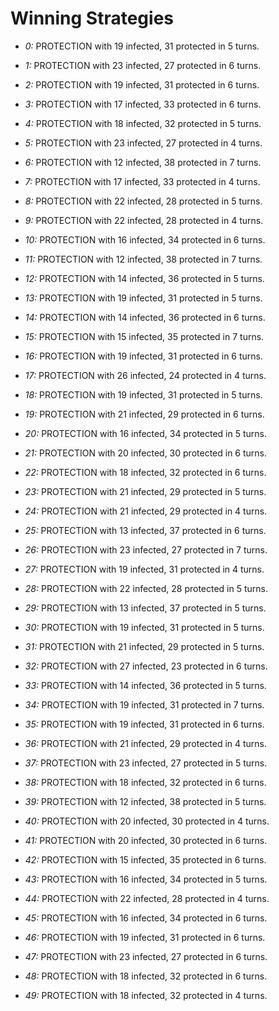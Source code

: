 # Winning Strategies

* _0:_ PROTECTION with 19 infected, 31 protected in 5 turns.


* _1:_ PROTECTION with 23 infected, 27 protected in 6 turns.


* _2:_ PROTECTION with 19 infected, 31 protected in 6 turns.


* _3:_ PROTECTION with 17 infected, 33 protected in 6 turns.


* _4:_ PROTECTION with 18 infected, 32 protected in 5 turns.


* _5:_ PROTECTION with 23 infected, 27 protected in 4 turns.


* _6:_ PROTECTION with 12 infected, 38 protected in 7 turns.


* _7:_ PROTECTION with 17 infected, 33 protected in 4 turns.


* _8:_ PROTECTION with 22 infected, 28 protected in 5 turns.


* _9:_ PROTECTION with 22 infected, 28 protected in 4 turns.


* _10:_ PROTECTION with 16 infected, 34 protected in 6 turns.


* _11:_ PROTECTION with 12 infected, 38 protected in 7 turns.


* _12:_ PROTECTION with 14 infected, 36 protected in 5 turns.


* _13:_ PROTECTION with 19 infected, 31 protected in 5 turns.


* _14:_ PROTECTION with 14 infected, 36 protected in 6 turns.


* _15:_ PROTECTION with 15 infected, 35 protected in 7 turns.


* _16:_ PROTECTION with 19 infected, 31 protected in 6 turns.


* _17:_ PROTECTION with 26 infected, 24 protected in 4 turns.


* _18:_ PROTECTION with 19 infected, 31 protected in 5 turns.


* _19:_ PROTECTION with 21 infected, 29 protected in 6 turns.


* _20:_ PROTECTION with 16 infected, 34 protected in 5 turns.


* _21:_ PROTECTION with 20 infected, 30 protected in 6 turns.


* _22:_ PROTECTION with 18 infected, 32 protected in 6 turns.


* _23:_ PROTECTION with 21 infected, 29 protected in 5 turns.


* _24:_ PROTECTION with 21 infected, 29 protected in 4 turns.


* _25:_ PROTECTION with 13 infected, 37 protected in 6 turns.


* _26:_ PROTECTION with 23 infected, 27 protected in 7 turns.


* _27:_ PROTECTION with 19 infected, 31 protected in 4 turns.


* _28:_ PROTECTION with 22 infected, 28 protected in 5 turns.


* _29:_ PROTECTION with 13 infected, 37 protected in 5 turns.


* _30:_ PROTECTION with 19 infected, 31 protected in 5 turns.


* _31:_ PROTECTION with 21 infected, 29 protected in 5 turns.


* _32:_ PROTECTION with 27 infected, 23 protected in 6 turns.


* _33:_ PROTECTION with 14 infected, 36 protected in 5 turns.


* _34:_ PROTECTION with 19 infected, 31 protected in 7 turns.


* _35:_ PROTECTION with 19 infected, 31 protected in 6 turns.


* _36:_ PROTECTION with 21 infected, 29 protected in 4 turns.


* _37:_ PROTECTION with 23 infected, 27 protected in 5 turns.


* _38:_ PROTECTION with 18 infected, 32 protected in 6 turns.


* _39:_ PROTECTION with 12 infected, 38 protected in 5 turns.


* _40:_ PROTECTION with 20 infected, 30 protected in 4 turns.


* _41:_ PROTECTION with 20 infected, 30 protected in 6 turns.


* _42:_ PROTECTION with 15 infected, 35 protected in 6 turns.


* _43:_ PROTECTION with 16 infected, 34 protected in 5 turns.


* _44:_ PROTECTION with 22 infected, 28 protected in 4 turns.


* _45:_ PROTECTION with 16 infected, 34 protected in 6 turns.


* _46:_ PROTECTION with 19 infected, 31 protected in 6 turns.


* _47:_ PROTECTION with 23 infected, 27 protected in 6 turns.


* _48:_ PROTECTION with 18 infected, 32 protected in 6 turns.


* _49:_ PROTECTION with 18 infected, 32 protected in 4 turns.



